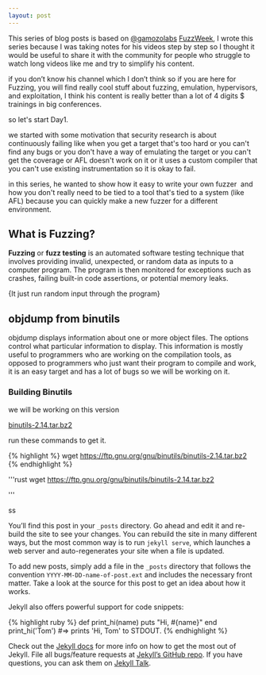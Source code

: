 ```yaml
---
layout: post
---
```


This series of blog posts is based on <a href="https://twitter.com/gamozolabs">@gamozolabs</a> <a href="https://www.youtube.com/watch?v=2xXt_q3Fex8&list=PLSkhUfcCXvqHsOy2VUxuoAf5m_7c8RqvO">FuzzWeek</a>, I wrote this series because I was taking notes for his videos step by step so I thought it would be useful to share it with the community for people who struggle to watch long videos like me and try to simplify his content.

if you don’t know his channel which I don’t think so if you are here for Fuzzing, you will find really cool stuff about fuzzing, emulation, hypervisors, and exploitation, I think his content is really better than a lot of 4 digits $ trainings in big conferences.






so let's start Day1.

we started with some motivation that security research is about continuously failing like when you get a target that's too hard or you can't find any bugs or you don't have a way of emulating the target or you can't get the coverage or AFL doesn't work on it or it uses a custom compiler that you can't use existing instrumentation so it is okay to fail.

in this series, he wanted to show how it easy to write your own fuzzer  and how you don't really need to be tied to a tool that's tied to a system (like AFL) because you can quickly make a new fuzzer for a different environment.



## What is Fuzzing?


<b>Fuzzing</b> or <b>fuzz testing</b> is an automated software testing technique that involves providing invalid, unexpected, or random data as inputs to a computer program. The program is then monitored for exceptions such as crashes, failing built-in code assertions, or potential memory leaks.

{It just run random input through the program}


## objdump from binutils 


objdump displays information about one or more object files. The options control what particular information to display. This information is mostly useful to programmers who are working on the compilation tools, as opposed to programmers who just want their program to compile and work, it is an easy target and has a lot of bugs so we will be working on it.




<h3> Building Binutils </h3>

 we will be working on this version 
 
 <a href="https://ftp.gnu.org/gnu/binutils/binutils-2.14.tar.bz2">binutils-2.14.tar.bz2</a>


run these commands to get it.

{% highlight  %}
wget https://ftp.gnu.org/gnu/binutils/binutils-2.14.tar.bz2
{% endhighlight %}

'''rust
wget https://ftp.gnu.org/gnu/binutils/binutils-2.14.tar.bz2

'''








ss








You’ll find this post in your `_posts` directory. Go ahead and edit it and re-build the site to see your changes. You can rebuild the site in many different ways, but the most common way is to run `jekyll serve`, which launches a web server and auto-regenerates your site when a file is updated.

To add new posts, simply add a file in the `_posts` directory that follows the convention `YYYY-MM-DD-name-of-post.ext` and includes the necessary front matter. Take a look at the source for this post to get an idea about how it works.

Jekyll also offers powerful support for code snippets:

{% highlight ruby %}
def print_hi(name)
  puts "Hi, #{name}"
end
print_hi('Tom')
#=> prints 'Hi, Tom' to STDOUT.
{% endhighlight %}

Check out the [Jekyll docs][jekyll-docs] for more info on how to get the most out of Jekyll. File all bugs/feature requests at [Jekyll’s GitHub repo][jekyll-gh]. If you have questions, you can ask them on [Jekyll Talk][jekyll-talk].

[jekyll-docs]: http://jekyllrb.com/docs/home
[jekyll-gh]:   https://github.com/jekyll/jekyll
[jekyll-talk]: https://talk.jekyllrb.com/
